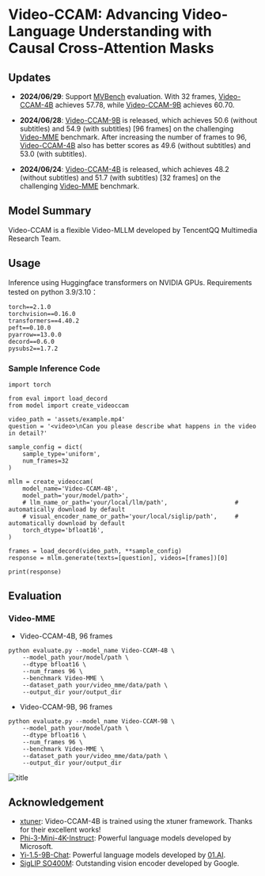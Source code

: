 # Video-CCAM: Advancing Video-Language Understanding with Causal Cross-Attention Masks

## Updates

- **2024/06/29**: Support [MVBench](https://github.com/OpenGVLab/Ask-Anything/blob/main/video_chat2/MVBENCH.md) evaluation. With 32 frames, [Video-CCAM-4B](https://huggingface.co/JaronTHU/Video-CCAM-4B) achieves 57.78, while [Video-CCAM-9B](https://huggingface.co/JaronTHU/Video-CCAM-9B) achieves 60.70.

- **2024/06/28**: [Video-CCAM-9B](https://huggingface.co/JaronTHU/Video-CCAM-9B) is released, which achieves 50.6 (without subtitles) and 54.9 (with subtitles) [96 frames] on the challenging [Video-MME](https://video-mme.github.io/home_page.html) benchmark. After increasing the number of frames to 96, [Video-CCAM-4B](https://huggingface.co/JaronTHU/Video-CCAM-4B) also has better scores as 49.6 (without subtitles) and 53.0 (with subtitles).

- **2024/06/24**: [Video-CCAM-4B](https://huggingface.co/JaronTHU/Video-CCAM-4B) is released, which achieves 48.2 (without subtitles) and 51.7 (with subtitles) [32 frames] on the challenging [Video-MME](https://video-mme.github.io/home_page.html) benchmark.

## Model Summary

Video-CCAM is a flexible Video-MLLM developed by TencentQQ Multimedia Research Team.

## Usage

Inference using Huggingface transformers on NVIDIA GPUs. Requirements tested on python 3.9/3.10：
```
torch==2.1.0
torchvision==0.16.0
transformers==4.40.2
peft==0.10.0
pyarrow==13.0.0
decord==0.6.0
pysubs2==1.7.2
```

### Sample Inference Code

```
import torch

from eval import load_decord
from model import create_videoccam

video_path = 'assets/example.mp4'
question = '<video>\nCan you please describe what happens in the video in detail?'

sample_config = dict(
    sample_type='uniform',
    num_frames=32
)

mllm = create_videoccam(
    model_name='Video-CCAM-4B',
    model_path='your/model/path>',
    # llm_name_or_path='your/local/llm/path',                   # automatically download by default
    # visual_encoder_name_or_path='your/local/siglip/path',     # automatically download by default
    torch_dtype='bfloat16',
)

frames = load_decord(video_path, **sample_config)
response = mllm.generate(texts=[question], videos=[frames])[0]

print(response)
```

## Evaluation

### Video-MME

* Video-CCAM-4B, 96 frames

```
python evaluate.py --model_name Video-CCAM-4B \
    --model_path your/model/path \
    --dtype bfloat16 \
    --num_frames 96 \
    --benchmark Video-MME \
    --dataset_path your/video_mme/data/path \
    --output_dir your/output_dir
```

* Video-CCAM-9B, 96 frames

```
python evaluate.py --model_name Video-CCAM-9B \
    --model_path your/model/path \
    --dtype bfloat16 \
    --num_frames 96 \
    --benchmark Video-MME \
    --dataset_path your/video_mme/data/path \
    --output_dir your/output_dir
```

![title](assets/videomme_leaderboard_20240628.png)

## Acknowledgement

* [xtuner](https://github.com/InternLM/xtuner): Video-CCAM-4B is trained using the xtuner framework. Thanks for their excellent works!
* [Phi-3-Mini-4K-Instruct](https://huggingface.co/microsoft/Phi-3-mini-4k-instruct): Powerful language models developed by Microsoft.
* [Yi-1.5-9B-Chat](https://huggingface.co/01-ai/Yi-1.5-9B-Chat): Powerful language models developed by [01.AI](https://www.lingyiwanwu.com/).
* [SigLIP SO400M](https://huggingface.co/google/siglip-so400m-patch14-384): Outstanding vision encoder developed by Google.

